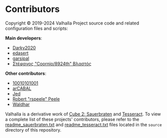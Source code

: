 # Contributors
Copyright © 2019-2024 Valhalla Project source code and related configuration files and scripts:

**Main developers**:
- [Darky2020](https://github.com/Darky2020)
- [edasert](https://github.com/edasert)
- [garsipal](https://github.com/garsipal)
- [Στέφανος "Coornio/8924th" Βλαστός](https://github.com/coornio)

**Other contributors**:
- [10010101001](https://github.com/10010101001)
- [arCABAL](https://github.com/arCABAL)
- [Jed](https://github.com/Jed-)
- [Robert "rspeele" Peele](https://github.com/rspeele)
- [Waldhar](https://github.com/WallaceWallaceWallace)

Valhalla is a derivative work of [Cube 2: Sauerbraten](http://sauerbraten.org) and [Tesseract](http://tesseract.gg/). To view a complete list of these projects' contributors, please refer to the [readme_sauerbraten.txt](source/readme_sauerbraten.txt) and [readme_tesseract.txt](source/readme_tesseract.txt) files located in the `source` directory of this repository.
